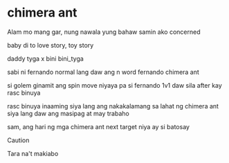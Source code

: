 # chimera ant

Alam mo mang gar, nung nawala yung bahaw samin ako concerned

baby di to love story, toy story

daddy tyga x bini
bini_tyga

sabi ni fernando normal lang daw ang n word
fernando chimera ant

si golem ginamit ang spin move
niyaya pa si fernando 1v1 daw sila after kay rasc binuya

rasc binuya inaaming siya lang ang nakakalamang sa lahat ng chimera ant
siya lang daw ang masipag at may trabaho

sam, ang hari ng mga chimera ant
next target niya ay si batosay

> [!CAUTION]
> Tara na't makiabo
